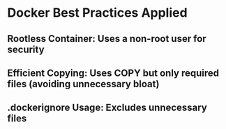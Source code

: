 # Docker Best Practices Applied

## Rootless Container: Uses a non-root user for security

## Efficient Copying: Uses COPY but only required files (avoiding unnecessary bloat)

## .dockerignore Usage: Excludes unnecessary files
